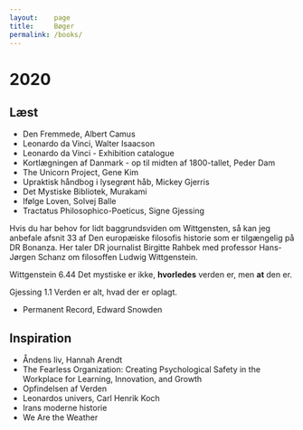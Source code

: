 ```yaml
---
layout:    page
title:     Bøger
permalink: /books/
---
```


# 2020

## Læst

* Den Fremmede, Albert Camus
* Leonardo da Vinci, Walter Isaacson
* Leonardo da Vinci - Exhibition catalogue
* Kortlægningen af Danmark - op til midten af 1800-tallet, Peder Dam
* The Unicorn Project, Gene Kim
* Upraktisk håndbog i lysegrønt håb, Mickey Gjerris
* Det Mystiske Bibliotek, Murakami
* Ifølge Loven, Solvej Balle
* Tractatus Philosophico-Poeticus, Signe Gjessing

Hvis du har behov for lidt baggrundsviden om Wittgensten, så kan jeg anbefale afsnit 33 af Den europæiske filosofis historie som er tilgængelig på DR Bonanza. Her taler DR journalist Birgitte Rahbek med professor Hans-Jørgen Schanz om filosoffen Ludwig Wittgenstein.

Wittgenstein
6.44 Det mystiske er ikke, __hvorledes__ verden er, men __at__ den er.

Gjessing
1.1 Verden er alt, hvad der er oplagt.


* Permanent Record, Edward Snowden

## Inspiration

* Åndens liv, Hannah Arendt
* The Fearless Organization: Creating Psychological Safety in the Workplace for Learning, Innovation, and Growth
* Opfindelsen af Verden
* Leonardos univers, Carl Henrik Koch
* Irans moderne historie
* We Are the Weather
